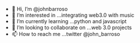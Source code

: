 - 👋 Hi, I’m @johnbarroso
- 👀 I’m interested in ...integrating web3.0 with music
- 🌱 I’m currently learning ...python and javascript
- 💞️ I’m looking to collaborate on ...web 3.0 projects 
- 📫 How to reach me ...twitter @john_barroso

<!---
johnbarroso/johnbarroso is a ✨ special ✨ repository because its `README.md` (this file) appears on your GitHub profile.
You can click the Preview link to take a look at your changes.
--->
